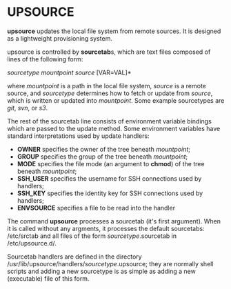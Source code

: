 # UPSOURCE

**upsource** updates the local file system from remote sources. It is
designed as a lightweight provisioning system.

upsource is controlled by **sourcetab**s, which are text files composed of lines
 of the following form:

  *sourcetype* *mountpoint* *source* [VAR=VAL]*

where *mountpoint* is a path in the local file system, *source* is a
remote source, and *sourcetype* determines how to fetch or update from
*source*, which is written or updated into *mountpoint*.  Some example
sourcetypes are *git*, *svn*, or *s3*.


The rest of the sourcetab line consists of environment variable
bindings which are passed to the update method. Some environment
variables have standard interpretations used by update handlers:

* **OWNER** specifies the owner of the tree beneath *mountpoint*;
* **GROUP** specifies the group of the tree beneath *mountpoint*;
* **MODE** specifies the file mode (an argument to **chmod**) of the
tree beneath *mountpoint*;
* **SSH_USER** specifies the username for SSH connections used by handlers;
* **SSH_KEY** specifies the identity key for SSH connections used by handlers;
* **ENVSOURCE** specifies a file to be read into the handler

The command **upsource** processes a sourcetab (it's first argument).
When it is called without any argments, it processes the default
sourcetabs: /etc/srctab and all files of the form
*sourcetype*.sourcetab in /etc/upsource.d/.

Sourcetab handlers are defined in the directory
/usr/lib/upsource/handlers/*sourcetype*.upsource; they are normally
shell scripts and adding a new sourcetype is as simple as adding a new
(executable) file of this form.
